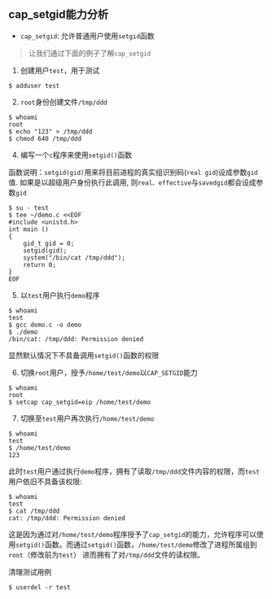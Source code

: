 ## cap_setgid能力分析

- `cap_setgid`: 允许普通用户使用`setgid`函数

> 让我们通过下面的例子了解`cap_setgid`

1. 创建用户`test`，用于测试

```shell
$ adduser test
```

2. `root`身份创建文件`/tmp/ddd`

```shell
$ whoami
root
$ echo "123" > /tmp/ddd
$ chmod 640 /tmp/ddd
```

4. 编写一个`c`程序来使用`setgid()`函数

函数说明：`setgid(gid)`用来将目前进程的真实组识别码(`real gid`)设成参数`gid`值. 如果是以超级用户身份执行此调用, 则`real、effective`与`savedgid`都会设成参数`gid`

```shell
$ su - test
$ tee ~/demo.c <<EOF
#include <unistd.h>
int main ()
{
    gid_t gid = 0;
    setgid(gid);
    system("/bin/cat /tmp/ddd");
    return 0;
}
EOF
```

5. 以`test`用户执行`demo`程序

```shell
$ whoami
test
$ gcc demo.c -o demo
$ ./demo
/bin/cat: /tmp/ddd: Permission denied
```

显然默认情况下不具备调用`setgid()`函数的权限

6. 切换`root`用户，授予`/home/test/demo`以`CAP_SETGID`能力

```shell
$ whoami
root
$ setcap cap_setgid=eip /home/test/demo
```

7. 切换至`test`用户再次执行`/home/test/demo`

```shell
$ whoami
test
$ /home/test/demo
123
```

此时`test`用户通过执行`demo`程序，拥有了读取`/tmp/ddd`文件内容的权限，而`test`用户依旧不具备该权限:

```shell
$ whoami
test
$ cat /tmp/ddd
cat: /tmp/ddd: Permission denied
```

这是因为通过对`/home/test/demo`程序授予了`cap_setgid`的能力，允许程序可以使用`setgid()`函数。而通过`setgid()`函数，`/home/test/demo`修改了进程所属组到`root`（修改前为`test`）
进而拥有了对`/tmp/ddd`文件的读权限。

清理测试用例

```shell
$ userdel -r test
```
